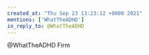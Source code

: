 ```yaml
---
created_at: "Thu Sep 23 13:23:12 +0000 2021"
mentions: ['WhatTheADHD']
in_reply_to: @WhatTheADHD
---
```


@WhatTheADHD Firm